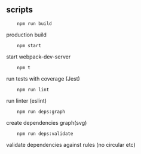 ## scripts
````
    npm run build
````
production build

````
    npm start
````
start webpack-dev-server

````
    npm t
````
run tests with coverage (Jest)

````
    npm run lint
````
run linter (eslint)

````
    npm run deps:graph
````
create dependencies graph(svg)

````
    npm run deps:validate
````
validate dependencies against rules (no circular etc)
